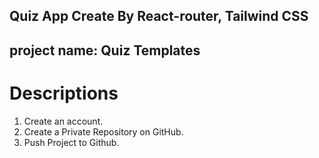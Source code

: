 ## Quiz App Create By React-router, Tailwind CSS

## project name: Quiz Templates

# Descriptions

1. Create an account.
2. Create a Private Repository on GitHub.
3. Push Project to Github.
